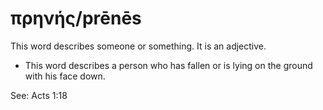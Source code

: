 # πρηνής/prēnēs
This word describes someone or something. It is an adjective.
* This word describes a person who has fallen or is lying on the ground with his face down.

See: Acts 1:18
